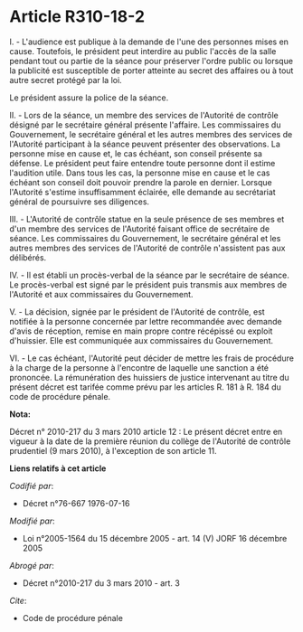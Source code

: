 # Article R310-18-2

I. - L'audience est publique à la demande de l'une des personnes mises en cause. Toutefois, le président peut interdire au
public l'accès de la salle pendant tout ou partie de la séance pour préserver l'ordre public ou lorsque la publicité est
susceptible de porter atteinte au secret des affaires ou à tout autre secret protégé par la loi.

Le président assure la police de la séance.

II. - Lors de la séance, un membre des services de l'Autorité de contrôle désigné par le secrétaire général présente
l'affaire. Les commissaires du Gouvernement, le secrétaire général et les autres membres des services de l'Autorité
participant à la séance peuvent présenter des observations. La personne mise en cause et, le cas échéant, son conseil
présente sa défense. Le président peut faire entendre toute personne dont il estime l'audition utile. Dans tous les cas, la
personne mise en cause et le cas échéant son conseil doit pouvoir prendre la parole en dernier. Lorsque l'Autorité s'estime
insuffisamment éclairée, elle demande au secrétariat général de poursuivre ses diligences.

III. - L'Autorité de contrôle statue en la seule présence de ses membres et d'un membre des services de l'Autorité faisant
office de secrétaire de séance. Les commissaires du Gouvernement, le secrétaire général et les autres membres des services de
l'Autorité de contrôle n'assistent pas aux délibérés.

IV. - Il est établi un procès-verbal de la séance par le secrétaire de séance. Le procès-verbal est signé par le président
puis transmis aux membres de l'Autorité et aux commissaires du Gouvernement.

V. - La décision, signée par le président de l'Autorité de contrôle, est notifiée à la personne concernée par lettre
recommandée avec demande d'avis de réception, remise en main propre contre récépissé ou exploit d'huissier. Elle est
communiquée aux commissaires du Gouvernement.

VI. - Le cas échéant, l'Autorité peut décider de mettre les frais de procédure à la charge de la personne à l'encontre de
laquelle une sanction a été prononcée. La rémunération des huissiers de justice intervenant au titre du présent décret est
tarifée comme prévu par les articles R. 181 à R. 184 du code de procédure pénale.

**Nota:**

Décret n° 2010-217 du 3 mars 2010 article 12 : Le présent décret entre en vigueur à la date de la première réunion du collège
de l'Autorité de contrôle prudentiel (9 mars 2010), à l'exception de son article 11.

**Liens relatifs à cet article**

_Codifié par_:

  - Décret n°76-667 1976-07-16

_Modifié par_:

  - Loi n°2005-1564 du 15 décembre 2005 - art. 14 (V) JORF 16 décembre 2005

_Abrogé par_:

  - Décret n°2010-217 du 3 mars 2010 - art. 3

_Cite_:

  - Code de procédure pénale
